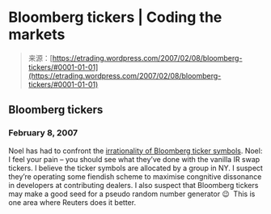 <!--yml
category: 未分类
date: 2024-05-12 19:48:21
-->

# Bloomberg tickers | Coding the markets

> 来源：[https://etrading.wordpress.com/2007/02/08/bloomberg-tickers/#0001-01-01](https://etrading.wordpress.com/2007/02/08/bloomberg-tickers/#0001-01-01)

## Bloomberg tickers

### February 8, 2007

Noel has had to confront the [irrationality of Bloomberg ticker symbols](http://www.noelwatson.com/blog/PermaLink,guid,7e70794a-bfd6-4a21-a995-bcaaa9d98dd4.aspx). Noel: I feel your pain – you should see what they’ve done with the vanilla IR swap tickers. I believe the ticker symbols are allocated by a group in NY. I suspect they’re operating some fiendish scheme to maximise congnitive dissonance in developers at contributing dealers. I also suspect that Bloomberg tickers may make a good seed for a pseudo random number generator 😉  This is one area where Reuters does it better.